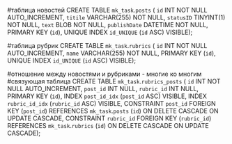 
#таблица новостей
CREATE TABLE `mk_task`.`posts` (
  `id` INT NOT NULL AUTO_INCREMENT,
  `titile` VARCHAR(255) NOT NULL,
  `statusID` TINYINT(1) NOT NULL,
  `text` BLOB NOT NULL,
  `publishDate` DATETIME NOT NULL,
  PRIMARY KEY (`id`),
  UNIQUE INDEX `id_UNIQUE` (`id` ASC) VISIBLE);

#таблица рубрик
  CREATE TABLE `mk_task`.`rubrics` (
  `id` INT NOT NULL AUTO_INCREMENT,
  `name` VARCHAR(255) NOT NULL,
  PRIMARY KEY (`id`),
  UNIQUE INDEX `id_UNIQUE` (`id` ASC) VISIBLE);

  #отношение между новостями и рубриками - многие ко многим
  #связующая таблица 
  CREATE TABLE `mk_task`.`rubrics_posts` (
  `id` INT NOT NULL AUTO_INCREMENT,
  `post_id` INT NULL,
  `rubric_id` INT NULL,
  PRIMARY KEY (`id`),
  INDEX `post_id_idx` (`post_id` ASC) VISIBLE,
  INDEX `rubric_id_idx` (`rubric_id` ASC) VISIBLE,
  CONSTRAINT `post_id`
    FOREIGN KEY (`post_id`)
    REFERENCES `mk_task`.`posts` (`id`)
    ON DELETE CASCADE
    ON UPDATE CASCADE,
  CONSTRAINT `rubric_id`
    FOREIGN KEY (`rubric_id`)
    REFERENCES `mk_task`.`rubrics` (`id`)
    ON DELETE CASCADE
    ON UPDATE CASCADE);